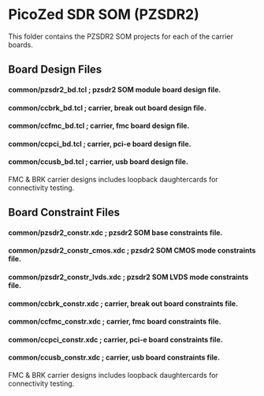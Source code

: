 # PicoZed SDR SOM (PZSDR2)

This folder contains the PZSDR2 SOM projects for each of the carrier boards.

## Board Design Files

#### common/pzsdr2_bd.tcl ; pzsdr2 SOM module board design file.
#### common/ccbrk_bd.tcl ; carrier, break out board design file.
#### common/ccfmc_bd.tcl ; carrier, fmc board design file.
#### common/ccpci_bd.tcl ; carrier, pci-e board design file.
#### common/ccusb_bd.tcl ; carrier, usb board design file.

FMC & BRK carrier designs includes loopback daughtercards for connectivity testing.

## Board Constraint Files

#### common/pzsdr2_constr.xdc ; pzsdr2 SOM base constraints file.
#### common/pzsdr2_constr_cmos.xdc ; pzsdr2 SOM CMOS mode constraints file.
#### common/pzsdr2_constr_lvds.xdc ; pzsdr2 SOM LVDS mode constraints file.

#### common/ccbrk_constr.xdc ; carrier, break out board constraints file.
#### common/ccfmc_constr.xdc ; carrier, fmc board constraints file.
#### common/ccpci_constr.xdc ; carrier, pci-e board constraints file.
#### common/ccusb_constr.xdc ; carrier, usb board constraints file.

FMC & BRK carrier designs includes loopback daughtercards for connectivity testing.


